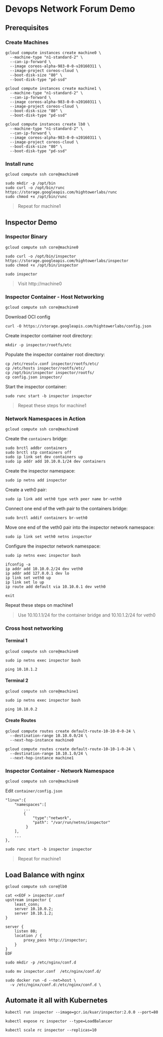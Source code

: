 # Devops Network Forum Demo

## Prerequisites

### Create Machines

```
gcloud compute instances create machine0 \
  --machine-type "n1-standard-2" \
  --can-ip-forward \
  --image coreos-alpha-983-0-0-v20160311 \
  --image-project coreos-cloud \
  --boot-disk-size "80" \
  --boot-disk-type "pd-ssd"
```

```
gcloud compute instances create machine1 \
  --machine-type "n1-standard-2" \
  --can-ip-forward \
  --image coreos-alpha-983-0-0-v20160311 \
  --image-project coreos-cloud \
  --boot-disk-size "80" \
  --boot-disk-type "pd-ssd"
```

```
gcloud compute instances create lb0 \
  --machine-type "n1-standard-2" \
  --can-ip-forward \
  --image coreos-alpha-983-0-0-v20160311 \
  --image-project coreos-cloud \
  --boot-disk-size "80" \
  --boot-disk-type "pd-ssd"
```

### Install runc

```
gcloud compute ssh core@machine0
```

```
sudo mkdir -p /opt/bin
sudo curl -o /opt/bin/runc https://storage.googleapis.com/hightowerlabs/runc
sudo chmod +x /opt/bin/runc
```

> Repeat for machine1


## Inspector Demo

### Inspector Binary

```
gcloud compute ssh core@machine0
```

```
sudo curl -o /opt/bin/inspector https://storage.googleapis.com/hightowerlabs/inspector
sudo chmod +x /opt/bin/inspector
```

```
sudo inspector
```

> Visit http://machine0

### Inspector Container - Host Networking

```
gcloud compute ssh core@machine0
```

Download OCI config

```
curl -O https://storage.googleapis.com/hightowerlabs/config.json
```

Create inspector container root directory:

```
mkdir -p inspector/rootfs/etc
```

Populate the inspector container root directory:

```
cp /etc/resolv.conf inspector/rootfs/etc/
cp /etc/hosts inspector/rootfs/etc/
cp /opt/bin/inspector inspector/rootfs/
cp config.json inspector/
```

Start the inspector container:

```
sudo runc start -b inspector inspector
```

> Repeat these steps for machine1


### Network Namespaces in Action

```
gcloud compute ssh core@machine0
```

Create the `containers` bridge:

```
sudo brctl addbr containers
sudo brctl stp containers off
sudo ip link set dev containers up
sudo ip addr add 10.10.0.1/24 dev containers
```

Create the inspector namespace:

```
sudo ip netns add inspector
```

Create a veth0 pair:

```
sudo ip link add veth0 type veth peer name br-veth0
```

Connect one end of the veth pair to the containers bridge:

```
sudo brctl addif containers br-veth0
```

Move one end of the veth0 pair into the inspector network namespace:

```
sudo ip link set veth0 netns inspector
```

Configure the inspector network namespace:

```
sudo ip netns exec inspector bash
```

```
ifconfig -a
ip addr add 10.10.0.2/24 dev veth0
ip addr add 127.0.0.1 dev lo
ip link set veth0 up
ip link set lo up
ip route add default via 10.10.0.1 dev veth0
```

```
exit
```


Repeat these steps on machine1

> Use 10.10.1.1/24 for the container bridge and 10.10.1.2/24 for veth0


### Cross host networking

#### Terminal 1

```
gcloud compute ssh core@machine0
```

```
sudo ip netns exec inspector bash
```

```
ping 10.10.1.2
```

#### Terminal 2

```
gcloud compute ssh core@machine1
```

```
sudo ip netns exec inspector bash
```

```
ping 10.10.0.2
```

#### Create Routes

```
gcloud compute routes create default-route-10-10-0-0-24 \
  --destination-range 10.10.0.0/24 \
  --next-hop-instance machine0
```
  
```
gcloud compute routes create default-route-10-10-1-0-24 \
  --destination-range 10.10.1.0/24 \
  --next-hop-instance machine1
```


### Inspector Container - Network Namespace

```
gcloud compute ssh core@machine0
```

Edit `container/config.json`

```
"linux":{
    "namespaces":[ 
        ...
        {
            "type":"network",
            "path": "/var/run/netns/inspector"
         }
    ],
    ...  
},
```

```
sudo runc start -b inspector inspector
```

> Repeat for machine1


## Load Balance with nginx

```
gcloud compute ssh core@lb0
```

```
cat <<EOF > inspector.conf
upstream inspector {
    least_conn;
    server 10.10.0.2;
    server 10.10.1.2;
}

server {
    listen 80;
    location / {
        proxy_pass http://inspector;
    }
}
EOF
```

```
sudo mkdir -p /etc/nginx/conf.d
```

```
sudo mv inspector.conf  /etc/nginx/conf.d/
```

```
sudo docker run -d --net=host \
  -v /etc/nginx/conf.d:/etc/nginx/conf.d \
```


## Automate it all with Kubernetes

```
kubectl run inspector --image=gcr.io/kuar/inspector:2.0.0 --port=80
```

```
kubectl expose rc inspector --type=LoadBalancer
```

```
kubectl scale rc inspector --replicas=10
```
